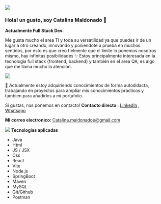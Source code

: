  ![](https://i.postimg.cc/RW3HrcS0/7.png)

### Hola! un gusto, soy Catalina Maldonado 🌻
**Actualmente Full Stack Dev.**

Me gusta mucho el area TI y toda su versatilidad ya que puedes ir de un lugar a otro creando, innovando y poniendote a prueba en muchos sentidos, por esto es que creo fielmente que el limite lo ponemos nosotros mismo, hay infinitas posibilidades ✨
Estoy principalmente interesada en la tecnologia full stack {frontend, backend} y también en el area QA, es algo que me llama mucho la atención.

![](https://i.postimg.cc/kBYbhjdZ/6.png)

🌱 Actualmente estoy adquiriendo conocimientos de forma autodidacta, trabajando en proyectos para ampliar mis conocimientos practicos y tambien para añadirlos a mi portafolio.

Si gustas, nos ponemos en contacto!
**Contacto directo :** [LinkedIn](https://www.linkedin.com/in/catamaep/ "Heading link") , [Whatsapp](https://w.app/vzfdIb "Heading link")

**Mi correo electronico:**
 Catalina.maldonadoe@gmail.com

![](https://i.postimg.cc/JnGqmk6Z/5.png)
**Tecnologias aplicadas**
- Java
- Html
- JS / JSX
- Css
- React
- Vite
- Node.js
- SpringBoot
- Maven
- MySQL
- Git/Github
- Postman
